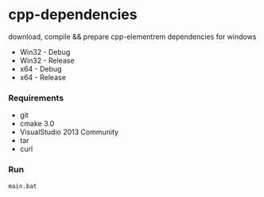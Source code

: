 # cpp-dependencies

download, compile && prepare cpp-elementrem dependencies for windows

* Win32 - Debug
* Win32 - Release
* x64 - Debug
* x64 - Release

### Requirements

* git
* cmake 3.0
* VisualStudio 2013 Community
* tar
* curl

### Run

```shell
main.bat
```
